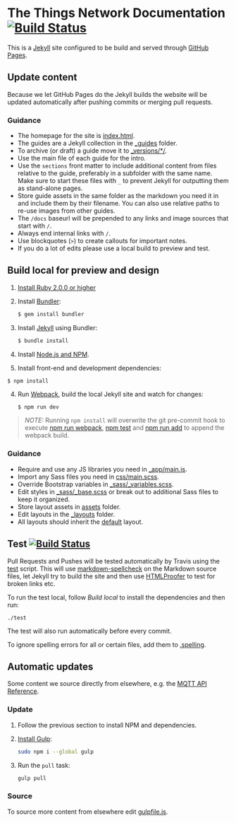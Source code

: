 # The Things Network Documentation [![Build Status](https://travis-ci.org/TheThingsNetwork/docs.svg?branch=master)](https://travis-ci.org/TheThingsNetwork/docs)

This is a [Jekyll](https://jekyllrb.com) site configured to be build and served through [GitHub Pages](https://help.github.com/articles/using-jekyll-as-a-static-site-generator-with-github-pages/).

## Update content

Because we let GitHub Pages do the Jekyll builds the website will be updated automatically after pushing commits or merging pull requests.

### Guidance

* The homepage for the site is [index.html](index.html).
* The guides are a Jekyll collection in the [_guides](_guides) folder.
* To archive (or draft) a guide move it to [_versions/*/](_versions/refactor).
* Use the main file of each guide for the intro.
* Use the `sections` front matter to include additional content from files relative to the guide, preferably in a subfolder with the same name. Make sure to start these files with `_` to prevent Jekyll for outputting them as stand-alone pages.
* Store guide assets in the same folder as the markdown you need it in and include them by their filename. You can also use relative paths to re-use images from other guides.
* The `/docs` baseurl will be prepended to any links and image sources that start with `/`.
* Always end internal links with `/`.
* Use blockquotes (`>`) to create callouts for important notes.
* If you do a lot of edits please use a local build to preview and test.

## Build local for preview and design

1. [Install Ruby 2.0.0 or higher](https://www.ruby-lang.org/en/downloads/)
2. Install [Bundler](http://bundler.io/):
	
	```bash
	$ gem install bundler
	```

3. Install [Jekyll](https://jekyllrb.com/) using Bundler:

	```bash
	$ bundle install
	```

4. Install [Node.js and NPM](https://nodejs.org/).

5. Install front-end and development dependencies:

  ```basg
  $ npm install
  ```

4. Run [Webpack](http://webpack.github.io/), build the local Jekyll site and watch for changes:

	```bash
	$ npm run dev
	```

> *NOTE:* Running `npm install` will overwrite the git pre-commit hook to execute [npm run webpack](package.json#L12), [npm test](package.json#L15) and [npm run add](package.json#L16) to append the webpack build.
	
### Guidance

* Require and use any JS libraries you need in [_app/main.js](_app/main.js).
* Import any Sass files you need in [css/main.scss](css/main.scss).
* Override Bootstrap variables in [_sass/_variables.scss](_sass/_variables.scss).
* Edit styles in [_sass/_base.scss](_sass/_base.scss) or break out to additional Sass files to keep it organized.
* Store layout assets in [assets](assets) folder.
* Edit layouts in the [_layouts](_layouts) folder.
* All layouts should inherit the [default](_layouts/default.html) layout.

## Test [![Build Status](https://travis-ci.org/TheThingsNetwork/docs.svg?branch=master)](https://travis-ci.org/TheThingsNetwork/docs)

Pull Requests and Pushes will be tested automatically by Travis using the [test](test) script. This will use [markdown-spellcheck](https://www.npmjs.com/package/markdown-spellcheck) on the Markdown source files, let Jekyll try to build the site and then use [HTMLProofer](https://github.com/gjtorikian/html-proofer) to test for broken links etc.

To run the test local, follow *Build local* to install the dependencies and then run:

```
./test
```

The test will also run automatically before every commit.

To ignore spelling errors for all or certain files, add them to [.spelling](.spelling).

## Automatic updates

Some content we source directly from elsewhere, e.g. the [MQTT API Reference](https://github.com/TheThingsNetwork/ttn/blob/refactor/mqtt/README.md).

### Update

1.  Follow the previous section to install NPM and dependencies.

2.  [Install Gulp](http://gulpjs.com):

    ```bash
    sudo npm i --global gulp
    ```
    
3.  Run the `pull` task:

    ```bash
    gulp pull
    ```
    
### Source

To source more content from elsewhere edit [gulpfile.js](gulpfile.js#L7).
